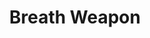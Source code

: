 ---
title: "Breath Weapon"

ability:
  types: ["Su"]
  description: |
    A creature attacking with a breath weapon is actually expelling something from its mouth (rather than conjuring it by means of a spell or some other magical effect). Most creatures with breath weapons are limited to a number of uses per day or by a minimum length of time that must pass between uses. Such creatures are usually smart enough to save their breath weapon until they really need it.

    A breath weapon attack usually deals damage and is often based on some type of energy.

    Such breath weapons allow a Reflex save for half damage (DC 10 + &#189; breathing creature's racial HD + breathing creature's Con modifier; the exact DC is given in the creature's descriptive text). A creature is immune to its own breath weapon unless otherwise noted. Some breath weapons allow a Fortitude save or a Will save instead of a Reflex save.

     * Using a breath weapon is typically a standard action.
     * No attack roll is necessary. The breath simply fills its stated area.
     * Any character caught in the area must make the appropriate saving throw or suffer the breath weapon's full effect. In many cases, a character who succeeds on his saving throw still takes half damage or some other reduced effect.
     * Breath weapons are supernatural abilities except where noted.
     * Creatures are immune to their own breath weapons.
     * Creatures unable to breathe can still use breath weapons. (The term is something of a misnomer.)
---